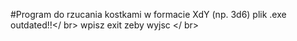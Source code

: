 #Program do rzucania kostkami w formacie XdY (np. 3d6)
plik .exe outdated!!</ br>
wpisz exit zeby wyjsc </ br>